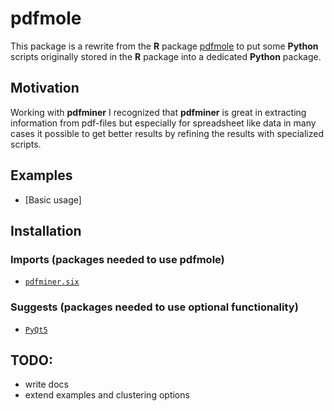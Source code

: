 # pdfmole

This package is a rewrite from the **R** package 
[pdfmole](https://github.com/FlorianSchwendinger/pdfmole)
to put some **Python** scripts originally stored in the **R** package into
a dedicated **Python** package.

## Motivation
Working with **pdfminer** I recognized that **pdfminer** is great in
extracting information from pdf-files but especially for spreadsheet like data 
in many cases it possible to get better results by refining the results
with specialized scripts.

## Examples
- [Basic usage]

## Installation
### Imports (packages needed to use pdfmole)
- [`pdfminer.six`](https://github.com/pdfminer/pdfminer.six)
### Suggests (packages needed to use optional functionality)
- [`PyQt5`](https://www.riverbankcomputing.com/software/pyqt/intro)

## TODO:
- write docs
- extend examples and clustering options

